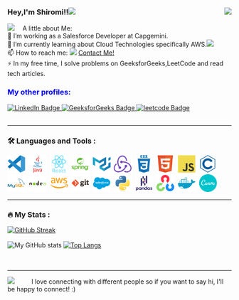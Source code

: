 <div id="header">
<img align="right" src="https://camo.githubusercontent.com/1dffb6a6ad27bc1d0ae25d7e699f69aab8f5352f241770daf62efc1b436c70df/68747470733a2f2f6d656469612e67697068792e636f6d2f6d656469612f6965796c397a6d436a4f3462347436716f592f67697068792e676966" data-canonical-src="https://media.giphy.com/media/ieyl9zmCjO4b4t6qoY/giphy.gif" style="max-width: 90%; display: inline-block;" data-target="animated-image.originalImage">
<h3>
  Hey,I'm Shiromi!!<img src="https://camo.githubusercontent.com/fb070d9f71a64edbafed08519130d75e7e0a0a69665d50d94ad095157f702e59/68747470733a2f2f6d656469612e67697068792e636f6d2f6d656469612f6d47634e6a736657416a593541455a4e77362f67697068792e676966" data-canonical-src="https://media.giphy.com/media/mGcNjsfWAjY5AEZNw6/giphy.gif" style="max-width: 100%; display: inline-block;" data-target="animated-image.originalImage" width=30px> 
</h3>

<img src="https://camo.githubusercontent.com/be37cdc8f930300096c506ad4574eaae977c48fbb2705cfcb92f4eeab8282c7a/68747470733a2f2f6d656469612e67697068792e636f6d2f6d656469612f56674344417a634b767352364f4d307557672f67697068792e676966" data-canonical-src="https://media.giphy.com/media/VgCDAzcKvsR6OM0uWg/giphy.gif" style="max-width: 100%; display: inline-block;" data-target="animated-image.originalImage" width=30px> 
A little about Me:<br>
🔭 I’m working as a Salesforce Developer at Capgemini.<br>
🌱 I’m currently learning about Cloud Technologies specifically AWS.<img src="https://cdn-icons-png.flaticon.com/512/252/252035.png" width=20px><br>
📫 How to reach me: <img src="https://upload.wikimedia.org/wikipedia/commons/thumb/7/7e/Gmail_icon_%282020%29.svg/2560px-Gmail_icon_%282020%29.svg.png" width=15px>     <a href = "mailto: shiromidave26@gmail.com">Contact Me!</a><br>   
⚡ In my free time, I solve problems on GeeksforGeeks,LeetCode and read tech articles.<br>

<h3 style="color:blue">My other profiles:</h3>
 <div id="badges">
 <a href="https://www.linkedin.com/in/shiromi-dave/">
    <img src="https://img.shields.io/badge/LinkedIn-blue?style=for-the-badge&logo=linkedin&logoColor=white" alt="LinkedIn Badge"/>
  </a>
  <a href="https://auth.geeksforgeeks.org/user/shiromidave/practice/">
    <img src="https://img.shields.io/badge/GeeksforGeeks-darkgreen?style=for-the-badge&logo=gfg&logoColor=white" alt="GeeksforGeeks Badge"/>
  </a>
  <a href="https://leetcode.com/shiromidave26/">
    <img src="https://img.shields.io/badge/leetcode-darkorange?style=for-the-badge&logo=leetocde&logoColor=white" alt="leetcode Badge"/>
  </a>
</div>

<img src="https://komarev.com/ghpvc/?username=shiromidave&style=flat-square&color=blue" alt=""/>
</div>


---

### :hammer_and_wrench: Languages and Tools :
<div>
<img src="https://github.com/devicons/devicon/blob/master/icons/vscode/vscode-original.svg" title="vscode" alt="vscode"width="40" height="40"/>&nbsp;
  <img src="https://github.com/devicons/devicon/blob/master/icons/java/java-original-wordmark.svg" title="Java" alt="Java" width="40" height="40"/>&nbsp;
  <img src="https://github.com/devicons/devicon/blob/master/icons/react/react-original-wordmark.svg" title="React" alt="React" width="40" height="40"/>&nbsp;
  <img src="https://github.com/devicons/devicon/blob/master/icons/spring/spring-original-wordmark.svg" title="Spring" alt="Spring" width="40" height="40"/>&nbsp;
  <img src="https://github.com/devicons/devicon/blob/master/icons/materialui/materialui-original.svg" title="Material UI" alt="Material UI" width="40" height="40"/>&nbsp;
  <img src="https://github.com/devicons/devicon/blob/master/icons/redux/redux-original.svg" title="Redux" alt="Redux " width="40" height="40"/>&nbsp;
  <img src="https://github.com/devicons/devicon/blob/master/icons/css3/css3-plain-wordmark.svg"  title="CSS3" alt="CSS" width="40" height="40"/>&nbsp;
  <img src="https://github.com/devicons/devicon/blob/master/icons/html5/html5-original.svg" title="HTML5" alt="HTML" width="40" height="40"/>&nbsp;
  <img src="https://github.com/devicons/devicon/blob/master/icons/javascript/javascript-original.svg" title="JavaScript" alt="JavaScript" width="40" height="40"/>&nbsp;
  <img src="https://github.com/devicons/devicon/blob/master/icons/c/c-line.svg" title="C" alt="C"width="40" height="40"/>&nbsp;
  <img src="https://github.com/devicons/devicon/blob/master/icons/mysql/mysql-original-wordmark.svg" title="MySQL"  alt="MySQL" width="40" height="40"/>&nbsp;
  <img src="https://github.com/devicons/devicon/blob/master/icons/nodejs/nodejs-original-wordmark.svg" title="NodeJS" alt="NodeJS" width="40" height="40"/>&nbsp;
  <img src="https://github.com/devicons/devicon/blob/master/icons/amazonwebservices/amazonwebservices-plain-wordmark.svg" title="AWS" alt="AWS" width="40" height="40"/>&nbsp;
  <img src="https://github.com/devicons/devicon/blob/master/icons/git/git-original-wordmark.svg" title="Git" alt="Git" width="40" height="40"/>&nbsp;
  <img src="https://github.com/devicons/devicon/blob/master/icons/salesforce/salesforce-original.svg" title="salesforce" alt="salesforce" width="40" height="40"/>&nbsp;
   <img src="https://github.com/devicons/devicon/blob/master/icons/python/python-original.svg" title="python" alt="python" width="40" height="40"/>&nbsp;
    <img src="https://github.com/devicons/devicon/blob/master/icons/pandas/pandas-original-wordmark.svg" title="pandas" alt="pandas" width="40" height="40"/>&nbsp;
   <img src="https://github.com/devicons/devicon/blob/master/icons/opencv/opencv-original.svg" title="opencv" alt="opencv" width="40" height="40"/>&nbsp;
  <img src="https://github.com/devicons/devicon/blob/master/icons/docker/docker-plain.svg" title="Docker" alt="Docker" width="40" height="40"/>&nbsp;
  <img src="https://github.com/devicons/devicon/blob/master/icons/canva/canva-original.svg" title="Canva" alt="Canva" width="40" height="40"/>&nbsp;
 
</div>

---

### :fire: My Stats :
[![GitHub Streak](https://github-readme-streak-stats.herokuapp.com/?user=shiromidave&theme=github-dark-blue)](https://git.io/streak-stats)<br><br>
![My GitHub stats](https://github-readme-stats.vercel.app/api?username=shiromidave&show_icons=true&theme=radical&line_height=40)
[![Top Langs](https://github-readme-stats.vercel.app/api/top-langs/?username=shiromidave&theme=radical)](https://github.com/anuraghazra/github-readme-stats)
<br><br><br>
<hr>
<img src="https://camo.githubusercontent.com/ec0df7b334d15078e980be8f26f35f1bd6f004eaa4a121db42fed361360c1817/68747470733a2f2f6d656469612e67697068792e636f6d2f6d656469612f4c6e516a7057614f4e386e68723231764e572f67697068792e676966" data-canonical-src="https://media.giphy.com/media/LnQjpWaON8nhr21vNW/giphy.gif" style="max-width: 100%; display: inline-block;" data-target="animated-image.originalImage" width=50px>
I love connecting with different people so if you want to say hi, I'll be happy to connect! :)


